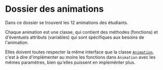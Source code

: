 # Dossier des animations

Dans ce dossier se trouvent les 12 animations des étudiants.

Chaque animation est une classe, qui contient des méthodes (fonctions) et d'éventuels attributs (variables) qui sont spécifiques aux besoins de l'animation.

Elles doivent toutes respecter la même interface que la classe [`Animation`](../Animation.h), c'est à dire d'implémenter au moins les fonctions dans `Animation` avec les mêmes paramètres, bien qu'elles puissent en impleménter plus.
